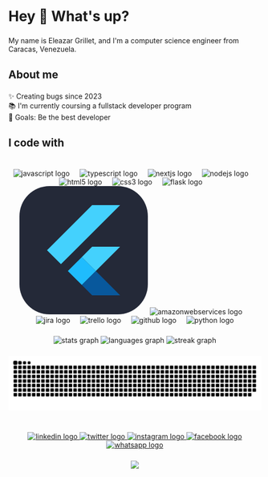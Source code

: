 <h1 align="left">Hey 👋 What's up?</h1>

###

<p align="left">My name is Eleazar Grillet, and I'm a computer science engineer from Caracas, Venezuela.</p>

###

<h2 align="left">About me</h2>

###

<p align="left">✨ Creating bugs since 2023<br>📚 I'm currently coursing a fullstack developer program<br>🎯 Goals: Be the best developer</p>

###

<h2 align="left">I code with</h2>

###

<br clear="both">

<div align="center">
  <img src="https://cdn.jsdelivr.net/gh/devicons/devicon/icons/javascript/javascript-plain.svg" height="40" alt="javascript logo"  />
  <img width="12" />
  <img src="https://cdn.jsdelivr.net/gh/devicons/devicon/icons/typescript/typescript-original.svg" height="40" alt="typescript logo"  />
  <img width="12" />
  <img src="https://cdn.jsdelivr.net/gh/devicons/devicon/icons/nextjs/nextjs-original.svg" height="40" alt="nextjs logo"  />
  <img width="12" />
  <img src="https://cdn.jsdelivr.net/gh/devicons/devicon/icons/nodejs/nodejs-original.svg" height="40" alt="nodejs logo"  />
  <img width="12" />
  <img src="https://cdn.jsdelivr.net/gh/devicons/devicon/icons/html5/html5-plain-wordmark.svg" height="40" alt="html5 logo"  />
  <img width="12" />
  <img src="https://cdn.jsdelivr.net/gh/devicons/devicon/icons/css3/css3-plain-wordmark.svg" height="40" alt="css3 logo"  />
  <img width="12" />
  <img src="https://cdn.jsdelivr.net/gh/devicons/devicon/icons/flask/flask-original-wordmark.svg" height="40" alt="flask logo"  />
  <img width="12" />
  <svg xmlns="http://www.w3.org/2000/svg" width="256" height="256" fill="none" viewBox="0 0 256 256"><rect width="256" height="256" fill="#242938" rx="60"/><path fill="#44D1FD" d="M144.934 38.0615L200.709 38L107.134 131.526L82.7472 155.777L55 127.996L144.934 38.0615ZM144.415 121.569C145.139 120.613 146.471 121.085 147.482 120.962L200.661 120.975L152.194 169.395L124.303 141.675L144.415 121.569Z"/><path fill="#1FBCFD" d="M96.5013 169.442L124.303 141.675L152.194 169.395L152.31 169.518L124.31 197.258L96.5013 169.442V169.442Z"/><path fill="#08589C" d="M124.31 197.258L152.31 169.518L200.681 217.937C182.461 217.978 164.247 217.923 146.034 217.964C144.996 218.196 144.354 217.247 143.691 216.66L124.31 197.258V197.258Z"/></svg>
  <img src="https://cdn.jsdelivr.net/gh/devicons/devicon/icons/amazonwebservices/amazonwebservices-plain-wordmark.svg" height="40" alt="amazonwebservices logo"  />
  <img width="12" />
  <img src="https://cdn.jsdelivr.net/gh/devicons/devicon/icons/jira/jira-original-wordmark.svg" height="40" alt="jira logo"  />
  <img width="12" />
  <img src="https://cdn.jsdelivr.net/gh/devicons/devicon/icons/trello/trello-plain.svg" height="40" alt="trello logo"  />
  <img width="12" />
  <img src="https://cdn.jsdelivr.net/gh/devicons/devicon/icons/github/github-original.svg" height="40" alt="github logo"  />
  <img width="12" />
  <img src="https://cdn.jsdelivr.net/gh/devicons/devicon/icons/python/python-original.svg" height="40" alt="python logo"  />
</div>

###

<div align="center">
  <img src="https://github-readme-stats.vercel.app/api?username=egrillet89&hide_title=false&hide_rank=false&show_icons=true&include_all_commits=true&count_private=true&disable_animations=false&theme=dracula&locale=en&hide_border=false&order=1&custom_title=Commits" height="150" alt="stats graph"  />
  <img src="https://github-readme-stats.vercel.app/api/top-langs?username=egrillet89&locale=en&hide_title=false&layout=compact&card_width=320&langs_count=5&theme=dracula&hide_border=false&order=2" height="150" alt="languages graph"  />
  <img src="https://streak-stats.demolab.com?user=egrillet89&locale=en&mode=daily&theme=dracula&hide_border=false&border_radius=5&order=3" height="150" alt="streak graph"  />
</div>

###

<img src="https://raw.githubusercontent.com/egrillet89/egrillet89/output/snake.svg" alt="Snake animation" />

###

<br clear="both">

<div align="center">
  <a href="https://www.linkedin.com/in/eleazar-grillet-06272112a/" target="_blank">
    <img src="https://raw.githubusercontent.com/maurodesouza/profile-readme-generator/master/src/assets/icons/social/linkedin/default.svg" width="52" height="40" alt="linkedin logo"  />
  </a>
  <a href="https://x.com/tuning_Team?t=GNdcKXrNNppaZiz_ADSmkg&s=09" target="_blank">
    <img src="https://raw.githubusercontent.com/maurodesouza/profile-readme-generator/master/src/assets/icons/social/twitter/default.svg" width="52" height="40" alt="twitter logo"  />
  </a>
  <a href="https://instagram.com/egrillet89?utm_source=qr&igshid=OGIxMTE0OTdkZA==" target="_blank">
    <img src="https://raw.githubusercontent.com/maurodesouza/profile-readme-generator/master/src/assets/icons/social/instagram/default.svg" width="52" height="40" alt="instagram logo"  />
  </a>
  <a href="https://www.facebook.com/egrillet.valera?mibextid=kFxxJD" target="_blank">
    <img src="https://raw.githubusercontent.com/maurodesouza/profile-readme-generator/master/src/assets/icons/social/facebook/default.svg" width="52" height="40" alt="facebook logo"  />
  </a>
  <a href="https://wa.me/584126666956" target="_blank">
    <img src="https://raw.githubusercontent.com/maurodesouza/profile-readme-generator/master/src/assets/icons/social/whatsapp/default.svg" width="52" height="40" alt="whatsapp logo"  />
  </a>
</div>

###

<div align="center">
  <img src="https://profile-counter.glitch.me/egrillet89/count.svg?"  />
</div>

###
